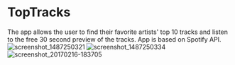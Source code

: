 # TopTracks
The app allows the user to find their favorite artists' top 10 tracks and listen to the free 30 second preview of the tracks.
App is based on Spotify API.
![screenshot_1487250321](https://cloud.githubusercontent.com/assets/7549608/23022732/6321f6c0-f478-11e6-9b0e-505aff8c5dde.png)
![screenshot_1487250334](https://cloud.githubusercontent.com/assets/7549608/23022737/6e8a639e-f478-11e6-8820-8825da6b18ba.png)
![screenshot_20170216-183705](https://cloud.githubusercontent.com/assets/7549608/23022738/6ed16730-f478-11e6-99ce-320aa9b3de7b.png)

